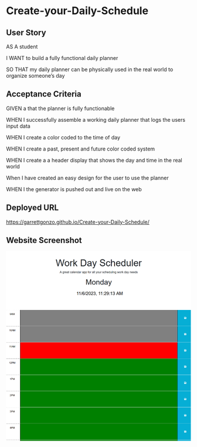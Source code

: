 # Create-your-Daily-Schedule

## User Story

AS A student

I WANT to build a fully functional daily planner

SO THAT my daily planner can be physically used in the real world to organize someone’s day

## Acceptance Criteria

GIVEN a that the planner is fully functionable

WHEN I successfully assemble a working daily planner that logs the users input data

WHEN I create a color coded to the time of day

WHEN I create a past, present and future color coded system

WHEN I create a a header display that shows the day and time in the real world

When I have created an easy design for the user to use the planner

WHEN I the generator is pushed out and live on the web

## Deployed URL

https://garrettgonzo.github.io/Create-your-Daily-Schedule/

## Website Screenshot

![Work Day Scheduler Screenshot](<Screenshot (1148).png>)
